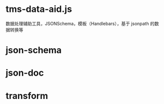 # tms-data-aid.js

数据处理辅助工具，JSONSchema，模板（Handlebars），基于 jsonpath 的数据转换等

# json-schema

# json-doc

# transform
